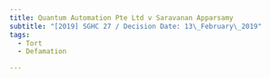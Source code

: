 ```yaml
---
title: Quantum Automation Pte Ltd v Saravanan Apparsamy
subtitle: "[2019] SGHC 27 / Decision Date: 13\_February\_2019"
tags:
  - Tort
  - Defamation

---
```

